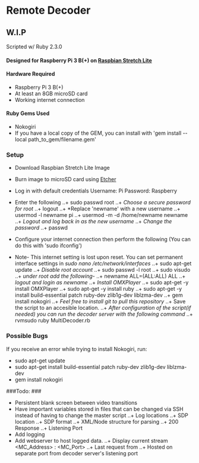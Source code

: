 # Remote Decoder #

## W.I.P ##

Scripted w/ Ruby 2.3.0
#### Designed for Raspberry Pi 3 B(+) on [Raspbian Stretch Lite](https://www.raspberrypi.org/downloads/raspbian/)

#### Hardware Required
+ Raspberry Pi 3 B(+)
+ At least an 8GB microSD card
+ Working internet connection 

#### Ruby Gems Used 
+ Nokogiri
+ If you have a local copy of the GEM, you can install with 'gem install --local path_to_gem/filename.gem'

### Setup ###
+ Download Raspbian Stretch Lite Image
+ Burn image to microSD card using [Etcher](https://etcher.io)
+ Log in with default credentials Username: Pi Password: Raspberry
+ Enter the following
..+ sudo passwd root
..+ *Choose a secure password for root*
..+ logout
..+ *Replace 'newname' with a new username
..+ usermod -l newname pi
..+ usermod -m -d /home/newname newname
..+ *Logout and log back in as the new username*
..+ *Change the password*
..+ passwd

+ Configure your internet connection then perform the following (You can do this with 'sudo ifconfig')
+ Note- This internet setting is lost upon reset. You can set permanent interface settings in *sudo nano /etc/network/interfaces*
..+ sudo apt-get update
..+ *Disable root account*
..+ sudo passwd -l root
..+ sudo visudo
..+ *under root add the following-* 
..+ newname ALL=(ALL:ALL) ALL
..+ *logout and login as newname*
..+ *Install OMXPlayer*
..+ sudo apt-get -y install OMXPlayer
..+ sudo apt-get -y install ruby
..+ sudo apt-get -y install build-essential patch ruby-dev zlib1g-dev liblzma-dev
..+ gem install nokogiri 
..+ *Feel free to install git to pull this repository*
..+ Save the script to an accesible location. 
..+ *After configuration of the script(if needed) you can run the decoder server with the following command*
..+ rvmsudo ruby MultiDecoder.rb

### Possible Bugs ###

If you receive an error while trying to install Nokogiri, run:
+ sudo apt-get update
+ sudo apt-get install build-essential patch ruby-dev zlib1g-dev liblzma-dev
+ gem install nokogiri

###Todo: ###

+ Persistent blank screen between video transitions
+ Have important variables stored in files that can be changed via SSH instead of having to change the master script
..+ Log locations
..+ SDP location
..+ SDP format
..+ XML/Node structure for parsing
..+ 200 Response
..+ Listening Port
+ Add logging
+ Add webserver to host logged data.
..+ Display current stream <MC_Address> : <MC_Port>
..+ Last request from <IP>
..+ Hosted on separate port from decoder server's listening port

